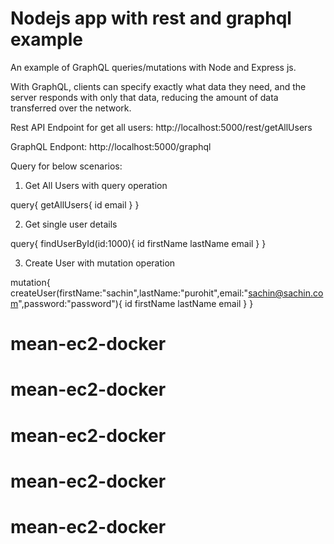 # Nodejs app with rest and graphql example

An example of GraphQL queries/mutations with Node and Express js.

With GraphQL, clients can specify exactly what data they need, and the server responds with only that data, reducing the amount of data transferred over the network.

Rest API Endpoint for get all users: http://localhost:5000/rest/getAllUsers

GraphQL Endpont: http://localhost:5000/graphql

Query for below scenarios: 

1. Get All Users with query operation

query{
  getAllUsers{
    id
    email
  }
}

2. Get single user details

query{
  findUserById(id:1000){
    id
    firstName
    lastName
    email
  }
}

3. Create User with mutation operation

mutation{
  createUser(firstName:"sachin",lastName:"purohit",email:"sachin@sachin.com",password:"password"){
    id
    firstName
    lastName
    email
  }
}

# mean-ec2-docker
# mean-ec2-docker
# mean-ec2-docker
# mean-ec2-docker
# mean-ec2-docker
